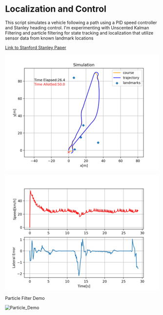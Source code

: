 # Localization and Control

This script simulates a vehicle following a path using a PID speed controller and Stanley heading control. I'm experimenting with Unscented Kalman Filtering and particle filtering for state tracking and localization that utilize sensor data from known landmark locations

[Link to Stanford Stanley Paper](http://ai.stanford.edu/~gabeh/papers/hoffmann_stanley_control07.pdf)

![Sim_Example](/img/SS_sim_preview.png)

![Metrics_Example](/img/SS_speed_lateral.png)

Particle Filter Demo

![Particle_Demo](/img/particle_filter_demo.gif)

